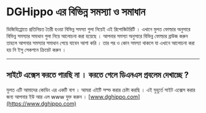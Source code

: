 # DGHippo এর বিভিন্ন সমস্যা ও সমাধান 

ডিজিহিপ্পোতে প্রতিনিয়ত তৈরী হওয়া বিভিন্ন সমস্যা গুলা নিয়েই এই রিপোজিটরিটি । এখানে মুলত ফোল্ডার অনুসারে বিভিন্ন সমস্যার সমাধান গুলা নিয়ে আলোচনা করা হয়েছে । আপনার সমস্যা অনুসারে বিভিন্ন ফোল্ডার ব্রাউজ করুন তাহলে আপনার সমস্যার সমাধান পেয়ে যাবেন আশা করি । তার পর ও কোন সমস্যা থাকলে যা এখানে আলোচনা করা হয় নি ইসু সেকশনে ক্রিয়েট করুন । 

---

## সাইটে এক্সেস করতে পারছি না । করতে গেলে ডিএনএস প্রবলেম দেখাচ্ছে ?

মুলত এটি আমাদের কোডিং এর একটি বাগ । আমরা এইটি সল্ভ করার চেষ্টা করছি । এই মুহুর্তে সাইট এক্সেস করার জন্য আপনার ইউ আর এল www যুক্ত করুন । [www.dghippo.com](https://www.dghippo.com)